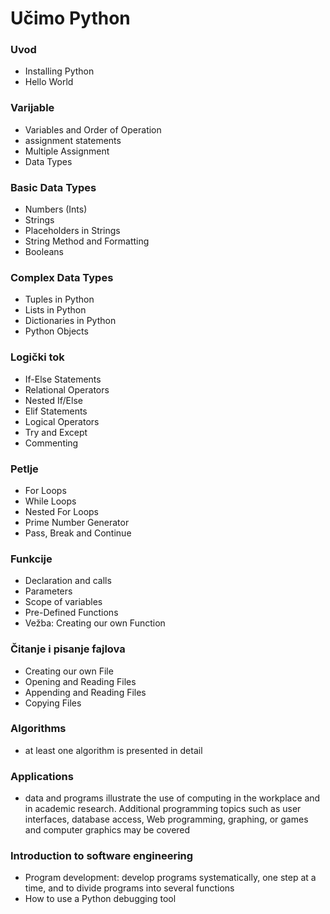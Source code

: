 ---
---
# Učimo Python

### Uvod
- Installing Python
- Hello World

### Varijable
- Variables and Order of Operation
- assignment statements
- Multiple Assignment
- Data Types

### Basic Data Types
- Numbers (Ints)
- Strings
- Placeholders in Strings
- String Method and Formatting
- Booleans

### Complex Data Types
- Tuples in Python
- Lists in Python
- Dictionaries in Python
- Python Objects

### Logički tok
- If-Else Statements
- Relational Operators
- Nested If/Else
- Elif Statements
- Logical Operators
- Try and Except
- Commenting

### Petlje
- For Loops
- While Loops
- Nested For Loops
- Prime Number Generator
- Pass, Break and Continue

### Funkcije
- Declaration and calls
- Parameters
- Scope of variables
- Pre-Defined Functions
- Vežba: Creating our own Function

### Čitanje i pisanje fajlova
- Creating our own File
- Opening and Reading Files
- Appending and Reading Files
- Copying Files

### Algorithms
- at least one algorithm is presented in detail

### Applications
- data and programs illustrate the use of computing in the workplace and in academic research. Additional programming topics such as user interfaces, database access, Web programming, graphing, or games and computer graphics may be covered

### Introduction to software engineering
- Program development: develop programs systematically, one step at a time, and to divide programs into several functions
- How to use a Python debugging tool
